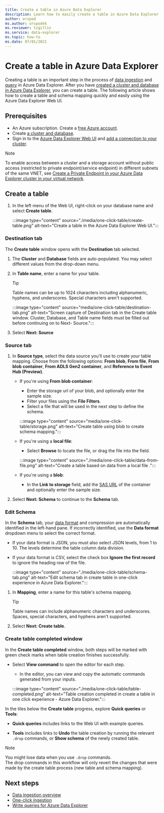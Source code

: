 ```yaml
---
title: Create a table in Azure Data Explorer
description: Learn how to easily create a table in Azure Data Explorer with the one-click experience.
author: orspod
ms.author: orspodek
ms.reviewer: tzgitlin
ms.service: data-explorer
ms.topic: how-to
ms.date: 07/01/2021
---
```


# Create a table in Azure Data Explorer

Creating a table is an important step in the process of [data ingestion](ingest-data-overview.md) and [query](write-queries.md) in Azure Data Explorer. After you have [created a cluster and database in Azure Data Explorer](create-cluster-database-portal.md), you can create a table. The following article shows how to create a table and schema mapping quickly and easily using the Azure Data Explorer Web UI. 

## Prerequisites

* An Azure subscription. Create a [free Azure account](https://azure.microsoft.com/free/).
* Create [a cluster and database](create-cluster-database-portal.md).
* Sign in to the [Azure Data Explorer Web UI](https://dataexplorer.azure.com/) and [add a connection to your cluster](web-query-data.md#add-clusters).

> [!NOTE]
> To enable access between a cluster and a storage account without public access (restricted to private endpoint/service endpoint) in different subnets of the same VNET, see [Create a Private Endpoint in your Azure Data Explorer cluster in your virtual network](vnet-create-private-endpoint.md).

## Create a table

1. In the left menu of the Web UI, right-click on your database name and select **Create table**.

    :::image type="content" source="./media/one-click-table/create-table.png" alt-text="Create a table in the Azure Data Explorer Web UI.":::

### Destination tab

The **Create table** window opens with the **Destination** tab selected.

1. The **Cluster** and **Database** fields are auto-populated. You may select different values from the drop-down menu.
1. In **Table name**, enter a name for your table. 
    > [!TIP]
    >  Table names can be up to 1024 characters including alphanumeric, hyphens, and underscores. Special characters aren't supported.

    :::image type="content" source="media/one-click-table/destination-tab.png" alt-text="Screen capture of Destination tab in the Create table window. Cluster, Database, and Table name fields must be filled out before continuing on to Next- Source.":::
1. Select **Next: Source**

### Source tab

1. In **Source type**, select the data source you'll use to create your table mapping. Choose from the following options: **From blob**, **From file**, **From blob container**, **From ADLS Gen2 container**, and **Reference to Event Hub (Preview)**.
   
    
    * If you're using **From blob container**:
        * Enter the storage url of your blob, and optionally enter the sample size. 
        * Filter your files using the **File Filters**. 
        * Select a file that will be used in the next step to define the schema.

        :::image type="content" source="media/one-click-table/storage.png" alt-text="Create table using blob to create schema mapping.":::
    
    * If you're using a **local file**:
        * Select **Browse** to locate the file, or drag the file into the field.

        :::image type="content" source="./media/one-click-table/data-from-file.png" alt-text="Create a table based on data from a local file .":::

    * If you're using a **blob**:
        * In the **Link to storage** field, add the [SAS URL](kusto/api/connection-strings/storage.md#generate-a-sas-for-azure-storage-blob-container) of the container and optionally enter the sample size.

1. Select **Next: Schema** to continue to the **Schema** tab.

### Edit Schema

In the **Schema** tab, your [data format](ingest-data-one-click.md#file-formats) and compression are automatically identified in the left-hand pane. If incorrectly identified, use the **Data format** dropdown menu to select the correct format.

   * If your data format is JSON, you must also select JSON levels, from 1 to 10. The levels determine the table column data division.
   * If your data format is CSV, select the check box **Ignore the first record** to ignore the heading row of the file.

        :::image type="content" source="./media/one-click-table/schema-tab.png" alt-text="Edit schema tab in create table in one-click experience in Azure Data Explorer.":::
 
1. In **Mapping**, enter a name for this table's schema mapping. 
    > [!TIP]
    >  Table names can include alphanumeric characters and underscores. Spaces, special characters, and hyphens aren't supported.
1. Select **Next: Create table**.

### Create table completed window

In the **Create table completed** window, both steps will be marked with green check marks when table creation finishes successfully.

* Select **View command** to open the editor for each step. 
    * In the editor, you can view and copy the automatic commands generated from your inputs.
    
    :::image type="content" source="./media/one-click-table/table-completed.png" alt-text="Table creation completed in create a table in one click experience - Azure Data Explorer.":::
 
In the tiles below the **Create table** progress, explore **Quick queries** or **Tools**:

* **Quick queries** includes links to the Web UI with example queries.

* **Tools** includes links to **Undo** the table creation by running the relevant `.drop` commands, or **Show schema** of the newly created table.

> [!NOTE]
> You might lose data when you use `.drop` commands.<br>
> The drop commands in this workflow will only revert the changes that were made by the create table process (new table and schema mapping).

## Next steps

* [Data ingestion overview](ingest-data-overview.md)
* [One-click ingestion](ingest-data-one-click.md)
* [Write queries for Azure Data Explorer](write-queries.md)  
